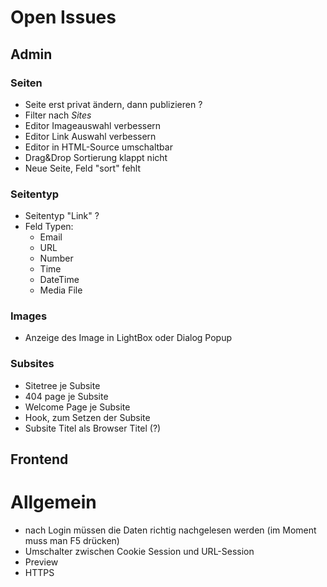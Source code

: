 Open Issues
===========
## Admin

### Seiten
- Seite erst privat ändern, dann publizieren ?
- Filter nach _Sites_
- Editor Imageauswahl verbessern
- Editor Link Auswahl verbessern
- Editor in HTML-Source umschaltbar
- Drag&Drop Sortierung klappt nicht
- Neue Seite, Feld "sort" fehlt

### Seitentyp
- Seitentyp "Link" ?
- Feld Typen:
	- Email
	- URL
	- Number
	- Time
	- DateTime
	- Media File
  
### Images
- Anzeige des Image in LightBox oder Dialog Popup

### Subsites
- Sitetree je Subsite
- 404 page je Subsite
- Welcome Page je Subsite
- Hook, zum Setzen der Subsite
- Subsite Titel als Browser Titel (?)

## Frontend

Allgemein
=========
- nach Login müssen die Daten richtig nachgelesen werden (im Moment muss man F5 drücken)
- Umschalter zwischen Cookie Session und URL-Session
- Preview
- HTTPS
